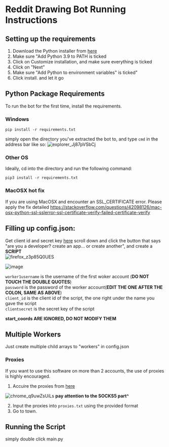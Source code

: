 # Reddit Drawing Bot Running Instructions

## Setting up the requirements

1. Download the Python installer from [here](https://www.python.org/downloads/release/python-398/)  
2. Make sure "Add Python 3.9 to PATH is ticked  
3. Click on Customize installation, and make sure everything is ticked  
4. Click on "Next"  
5. Make sure "Add Python to environment variables" is ticked"  
6. Click install. and let it go  
 


## Python Package Requirements

To run the bot for the first time, install the requirements.
### Windows

```shell
pip install -r requirements.txt
```
simply open the directory you've extracted the bot to, and type `cmd` in the address bar like so:
![explorer_Jj87pVSbCj](https://user-images.githubusercontent.com/67830794/161401653-72fa3f27-0bd1-4863-89bc-cd13d8e4ecc6.gif)

### Other OS

Ideally, cd into the directory and run the following command:
```shell
pip3 install -r requirements.txt
```
### MacOSX hot fix
If you are using MacOSX and encounter an SSL_CERTIFICATE error. Please apply the fix detailed https://stackoverflow.com/questions/42098126/mac-osx-python-ssl-sslerror-ssl-certificate-verify-failed-certificate-verify  



## Filling up config.json:

Get client id and secret key [here](https://www.reddit.com/prefs/apps) scroll down and click the button that says "are you a developer? create an app... or create another", and create a **SCRIPT**  
![firefox_z3p85Q0UES](https://user-images.githubusercontent.com/67830794/161401978-72b1cce1-bfba-4926-91bd-5922e61e484f.png)

![image](https://user-images.githubusercontent.com/67830794/161402003-85368d98-fb8c-4949-82f3-30addf5dbe23.png)



`worker1username` is the username of the first woker account (**DO NOT TOUCH THE DOUBLE QUOTES**)  
`password` is the password of the worker account(**EDIT THE ONE AFTER THE COLON, SAME AS ABOVE**)  
`client_id` is the client id of the script, the one right under the name you gave the script  
`clientsecret` is the secret key of the script


**start_coords ARE IGNORED, DO NOT MODIFY THEM**

## Multiple Workers

Just create multiple child arrays to "workers" in config.json
### Proxies
If you want to use this software on more than 2 accounts, the use of proxies is highly encouraged.
1. Accuire the proxies from [here](https://proxy.webshare.io/login/)

![chrome_q9uwZsUiLs](https://user-images.githubusercontent.com/67830794/161403144-354f8276-0335-491f-b6b4-3190d31c7d39.gif)
**pay attention to the SOCKS5 part^**

2. Input the proxies into `proxies.txt` using the provided format
3. Go to town.

## Running the Script
simply double click main.py

